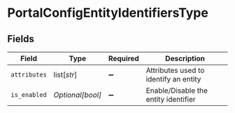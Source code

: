 # PortalConfigEntityIdentifiersType


## Fields

| Field                                 | Type                                  | Required                              | Description                           |
| ------------------------------------- | ------------------------------------- | ------------------------------------- | ------------------------------------- |
| `attributes`                          | list[*str*]                           | :heavy_minus_sign:                    | Attributes used to identify an entity |
| `is_enabled`                          | *Optional[bool]*                      | :heavy_minus_sign:                    | Enable/Disable the entity identifier  |